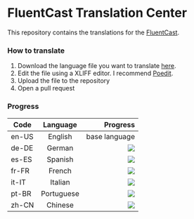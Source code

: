 # FluentCast Translation Center

This repository contains the translations for the [FluentCast](https://fluentcast.luandersonn.com).

### How to translate
1. Download the language file you want to translate [here](files/).
2. Edit the file using a XLIFF editor. I recommend [Poedit](https://poedit.net/).
3. Upload the file to the repository
4. Open a pull request

### Progress
| Code  | Language | Progress |
|------ |:--------:|-----:|
| en-US | English | base language |
| de-DE | German | ![](https://us-central1-progress-markdown.cloudfunctions.net/progress/98)
| es-ES | Spanish | ![](https://us-central1-progress-markdown.cloudfunctions.net/progress/98)
| fr-FR | French | ![](https://us-central1-progress-markdown.cloudfunctions.net/progress/98)
| it-IT | Italian | ![](https://us-central1-progress-markdown.cloudfunctions.net/progress/98)
| pt-BR | Portuguese | ![](https://us-central1-progress-markdown.cloudfunctions.net/progress/100)
| zh-CN | Chinese | ![](https://us-central1-progress-markdown.cloudfunctions.net/progress/98)
